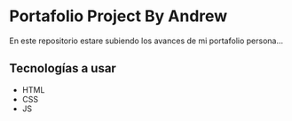 # Portafolio Project By Andrew

En este repositorio estare subiendo los avances de mi portafolio persona...

## Tecnologías a usar

 - HTML
 - CSS
 - JS
